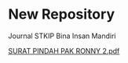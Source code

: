 # New Repository
Journal STKIP Bina Insan Mandiri


[SURAT PINDAH PAK RONNY 2.pdf](https://github.com/initialronny/NewRepo/files/9682198/SURAT.PINDAH.PAK.RONNY.2.pdf)
